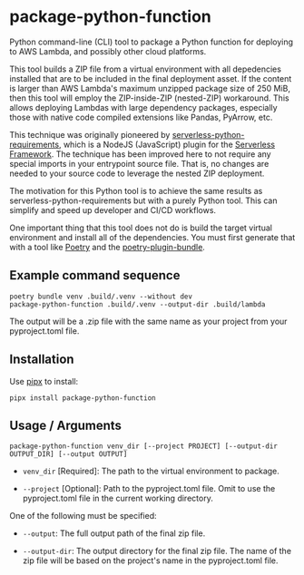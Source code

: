 # package-python-function
Python command-line (CLI) tool to package a Python function for deploying to AWS Lambda, and possibly other
cloud platforms.

This tool builds a ZIP file from a virtual environment with all depedencies installed that are to be included in the final deployment asset.  If the content is larger than AWS Lambda's maximum unzipped package size of 250 MiB,
then this tool will employ the ZIP-inside-ZIP (nested-ZIP) workaround.  This allows deploying Lambdas with large
dependency packages, especially those with native code compiled extensions like Pandas, PyArrow, etc.

This technique was originally pioneered by [serverless-python-requirements](https://github.com/serverless/serverless-python-requirements), which is a NodeJS (JavaScript) plugin for the [Serverless Framework](https://github.com/serverless/serverless).  The technique has been improved here to not require any special imports in your entrypoint source file.  That is, no changes are needed to your source code to leverage the nested ZIP deployment.

The motivation for this Python tool is to achieve the same results as serverless-python-requirements but with a
purely Python tool.  This can simplify and speed up developer and CI/CD workflows.

One important thing that this tool does not do is build the target virtual environment and install all of the
dependencies.  You must first generate that with a tool like [Poetry](https://github.com/python-poetry/poetry) and the [poetry-plugin-bundle](https://github.com/python-poetry/poetry-plugin-bundle).

## Example command sequence
```
poetry bundle venv .build/.venv --without dev
package-python-function .build/.venv --output-dir .build/lambda
```

The output will be a .zip file with the same name as your project from your pyproject.toml file.

## Installation
Use [pipx](https://github.com/pypa/pipx) to install:

```
pipx install package-python-function
```

## Usage / Arguments
`package-python-function venv_dir [--project PROJECT] [--output-dir OUTPUT_DIR] [--output OUTPUT]`

- `venv_dir` [Required]:  The path to the virtual environment to package.

- `--project` [Optional]: Path to the pyproject.toml file. Omit to use the pyproject.toml file in the current working directory.

One of the following must be specified:
- `--output`: The full output path of the final zip file.

- `--output-dir`: The output directory for the final zip file.  The name of the zip file will be based on the project's
name in the pyproject.toml file.



